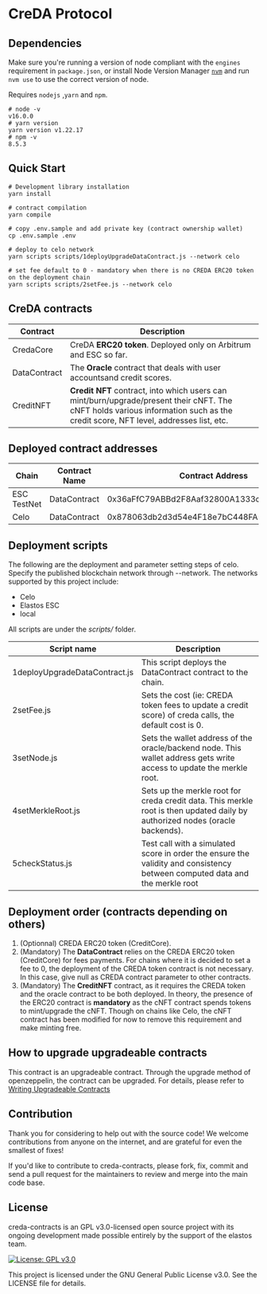 # CreDA Protocol

## Dependencies

Make sure you're running a version of node compliant with the `engines` requirement in `package.json`, or install Node Version Manager [`nvm`](https://github.com/creationix/nvm) and run `nvm use` to use the correct version of node.

Requires `nodejs` ,`yarn` and `npm`.

```shell
# node -v
v16.0.0
# yarn version
yarn version v1.22.17
# npm -v
8.5.3
```


## Quick Start
```shell
# Development library installation
yarn install

# contract compilation
yarn compile

# copy .env.sample and add private key (contract ownership wallet)
cp .env.sample .env

# deploy to celo network
yarn scripts scripts/1deployUpgradeDataContract.js --network celo

# set fee default to 0 - mandatory when there is no CREDA ERC20 token on the deployment chain
yarn scripts scripts/2setFee.js --network celo

```

## CreDA contracts

| Contract     | Description                                                                                                                                                                      |
| ------------ | -------------------------------------------------------------------------------------------------------------------------------------------------------------------------------- |
| CredaCore    | CreDA **ERC20 token**. Deployed only on Arbitrum and ESC so far.                                                                                                                 |
| DataContract | The **Oracle** contract that deals with user accountsand credit scores.                                                                                                          |
| CreditNFT    | **Credit NFT** contract, into which users can mint/burn/upgrade/present their cNFT. The cNFT holds various information such as the credit score, NFT level, addresses list, etc. |

## Deployed contract addresses

| Chain       | Contract Name | Contract Address                           |
| ----------- | ------------- | ------------------------------------------ |
| ESC TestNet | DataContract  | 0x36aFfC79ABBd2F8Aaf32800A1333c524aF3bCE79 |
| Celo        | DataContract  | 0x878063db2d3d54e4F18e7bC448FA56A0e111C054 |

## Deployment scripts
The following are the deployment and parameter setting steps of celo. Specify the published blockchain network through --network. The networks supported by this project include:
- Celo
- Elastos ESC
- local

All scripts are under the *scripts/* folder.

| Script name                   | Description                                                                                                                  |
| ----------------------------- | ---------------------------------------------------------------------------------------------------------------------------- |
| 1deployUpgradeDataContract.js | This script deploys the DataContract contract to the chain.                                                                  |
| 2setFee.js                    | Sets the cost (ie: CREDA token fees to update a credit score) of creda calls, the default cost is 0.                         |
| 3setNode.js                   | Sets the wallet address of the oracle/backend node. This wallet address gets write access to update the merkle root.         |
| 4setMerkleRoot.js             | Sets up the merkle root for creda credit data. This merkle root is then updated daily by authorized nodes (oracle backends). |
| 5checkStatus.js               | Test call with a simulated score in order the ensure the validity and consistency between computed data and the merkle root  |

## Deployment order (contracts depending on others)
1. (Optionnal) CREDA ERC20 token (CreditCore).
1. (Mandatory) The **DataContract** relies on the CREDA ERC20 token (CreditCore) for fees payments. For chains where it is decided to set a fee to 0, the deployment of the CREDA token contract is not necessary. In this case, give null as CREDA contract parameter to other contracts.
1. (Mandatory) The **CreditNFT** contract, as it requires the CREDA token and the oracle contract to be both deployed. In theory, the presence of the ERC20 contract is **mandatory** as the cNFT contract spends tokens to mint/upgrade the cNFT. Though on chains like Celo, the cNFT contract has been modified for now to remove this requirement and make minting free.

## How to upgrade upgradeable contracts
This contract is an upgradeable contract. Through the upgrade method of openzeppelin, the contract can be upgraded. For details, please refer to
[Writing Upgradeable Contracts](https://docs.openzeppelin.com/upgrades-plugins/1.x/writing-upgradeable)

## Contribution
Thank you for considering to help out with the source code! We welcome contributions from anyone on the internet, and are grateful for even the smallest of fixes!

If you'd like to contribute to creda-contracts, please fork, fix, commit and send a pull request for the maintainers to review and merge into the main code base.

## License

creda-contracts is an GPL v3.0-licensed open source project with its ongoing development made possible entirely by the support of the elastos team.

[![License: GPL v3.0](https://img.shields.io/badge/License-GPL%20v3-blue.svg)](https://www.gnu.org/licenses/gpl-3.0.en.html)

This project is licensed under the GNU General Public License v3.0. See the LICENSE file for details.